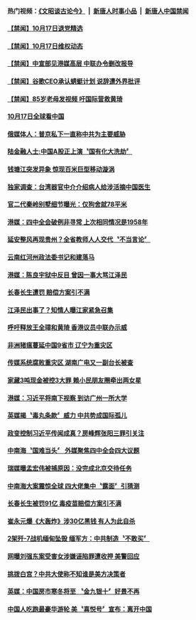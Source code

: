 #### 热门视频：[《文昭谈古论今》](https://github.com/gfw-breaker/wenzhao/blob/master/README.md?t=10181833?t=10181534?t=10181233?t=10180933?t=10180633?t=10180333) &nbsp;|&nbsp; [新唐人时事小品](https://github.com/gfw-breaker/ntdtv-comedy/blob/master/README.md?t=10181833?t=10181534?t=10181233?t=10180933?t=10180633?t=10180333) &nbsp;|&nbsp; [新唐人中国禁闻](https://github.com/gfw-breaker/ntdtv-news/blob/master/README.md?t=10181833?t=10181534?t=10181233?t=10180933?t=10180633?t=10180333)

#### [【禁闻】10月17日退党精选](../pages/news204/a1395800.md?t=10181833?t=10181534?t=10181233?t=10180933?t=10180633?t=10180333) 

#### [【禁闻】10月17日维权动态](../pages/news204/a1395799.md?t=10181833?t=10181534?t=10181233?t=10180933?t=10180633?t=10180333) 

#### [【禁闻】中宣部见港媒高层  中联办令删改报导](../pages/news204/a1395787.md?t=10181833?t=10181534?t=10181233?t=10180933?t=10180633?t=10180333) 

#### [【禁闻】谷歌CEO承认蜻蜓计划 说辞遭外界批评](../pages/news204/a1395784.md?t=10181833?t=10181534?t=10181233?t=10180933?t=10180633?t=10180333) 

#### [【禁闻】85岁老母发视频 吁国际营救黄琦](../pages/news204/a1395782.md?t=10181833?t=10181534?t=10181233?t=10180933?t=10180633?t=10180333) 

#### [10月17日全球看中国](../pages/news204/a1395776.md?t=10181833?t=10181534?t=10181233?t=10180933?t=10180633?t=10180333) 

#### [俄媒体人：普京私下一直称中共为主要威胁](../pages/news204/a1395778.md?t=10181833?t=10181534?t=10181233?t=10180933?t=10180633?t=10180333) 

#### [陆金融人士:中国A股正上演〝国有化大洗劫〞](../pages/news204/a1395761.md?t=10181833?t=10181534?t=10181233?t=10180933?t=10180633?t=10180333) 

#### [钱塘江突发异象 惊现百米巨型移动漩涡](../pages/news204/a1395760.md?t=10181833?t=10181534?t=10181233?t=10180933?t=10180633?t=10180333) 

#### [独家调查：台湾器官中介介绍病人给涉活摘中国医生](../pages/news204/a1395756.md?t=10181833?t=10181534?t=10181233?t=10180933?t=10180633?t=10180333) 

#### [官二代秦岭别墅细节曝光：仅狗舍就78平米](../pages/news204/a1395754.md?t=10181833?t=10181534?t=10181233?t=10180933?t=10180633?t=10180333) 

#### [港媒：四中全会破例非寻常 上次相同情况是1958年](../pages/news204/a1395755.md?t=10181833?t=10181534?t=10181233?t=10180933?t=10180633?t=10180333) 

#### [延安整风再现贵州？全省教师人人交代〝不当言论〞](../pages/news204/a1395744.md?t=10181833?t=10181534?t=10181233?t=10180933?t=10180633?t=10180333) 

#### [云南红河州政法委书记和建落马](../pages/news204/a1395743.md?t=10181833?t=10181534?t=10181233?t=10180933?t=10180633?t=10180333) 

#### [港媒：陈良宇狱中反目 曾因一事大骂江泽民](../pages/news204/a1395735.md?t=10181833?t=10181534?t=10181233?t=10180933?t=10180633?t=10180333) 


#### [长春长生遭罚 赔偿方案引不满](../pages/news204/a1395734.md?t=10181833?t=10181534?t=10181233?t=10180933?t=10180633?t=10180333) 

#### [江泽民出事了？知情人曝江家紧急召集](../pages/news204/a1395708.md?t=10181833?t=10181534?t=10181233?t=10180933?t=10180633?t=10180333) 

#### [呼吁释放王全璋和黄琦  香港议员中联办示威](../pages/news204/a1395732.md?t=10181833?t=10181534?t=10181233?t=10180933?t=10180633?t=10180333) 

#### [非洲猪瘟蔓延中国9省市 辽宁为重灾区](../pages/news204/a1395731.md?t=10181833?t=10181534?t=10181233?t=10180933?t=10180633?t=10180333) 

#### [传媒系统腐败重灾区 湖南广电又一副台长被查](../pages/news204/a1395729.md?t=10181833?t=10181534?t=10181233?t=10180933?t=10180633?t=10180333) 

#### [家藏3吨现金被控3大罪  赖小民朋友圈牵出两女星](../pages/news204/a1395723.md?t=10181833?t=10181534?t=10181233?t=10180933?t=10180633?t=10180333) 

#### [港媒：习近平将南下视察 到访广州一所大学](../pages/news204/a1395714.md?t=10181833?t=10181534?t=10181233?t=10180933?t=10180633?t=10180333) 

#### [英媒揭〝毒丸条款〞威力 中共势成国际孤儿](../pages/news204/a1395712.md?t=10181833?t=10181534?t=10181233?t=10180933?t=10180633?t=10180333) 

#### [政变控制习近平传闻成真？房峰辉张阳三罪引关注](../pages/news204/a1395689.md?t=10181833?t=10181534?t=10181233?t=10180933?t=10180633?t=10180333) 

#### [中南海〝国难当头〞 外媒聚焦四中全会四大议题](../pages/news204/a1395702.md?t=10181833?t=10181534?t=10181233?t=10180933?t=10180633?t=10180333) 

#### [瑞媒曝孟宏伟被捕原因：没完成北京交待任务](../pages/news204/a1395561.md?t=10181833?t=10181534?t=10181233?t=10180933?t=10180633?t=10180333) 

#### [中南海大案震惊全球 四大佬集中〝露面〞引猜测](../pages/news204/a1395560.md?t=10181833?t=10181534?t=10181233?t=10180933?t=10180633?t=10180333) 

#### [长春长生被罚91亿  毒疫苗赔偿方案引不满](../pages/news204/a1395700.md?t=10181833?t=10181534?t=10181233?t=10180933?t=10180633?t=10180333) 

#### [崔永元爆《大轰炸》涉30亿黑钱 有人为此自杀](../pages/news204/a1395696.md?t=10181833?t=10181534?t=10181233?t=10180933?t=10180633?t=10180333) 

#### [2架歼-7战机缅甸坠毁 缅军方：中共制造〝不敢买〞](../pages/news204/a1395697.md?t=10181833?t=10181534?t=10181233?t=10180933?t=10180633?t=10180333) 

#### [网曝刘强东案受害女涉嫌诬陷罪遭收押 美警回应](../pages/news204/a1395663.md?t=10181833?t=10181534?t=10181233?t=10180933?t=10180633?t=10180333) 

#### [挑拨白宫？中共大使称不知谁是美方决策者](../pages/news204/a1395600.md?t=10181833?t=10181534?t=10181233?t=10180933?t=10180633?t=10180333) 

#### [英媒：中国房市寒冬将至 〝金九银十〞好景不再](../pages/news204/a1395682.md?t=10181833?t=10181534?t=10181233?t=10180933?t=10180633?t=10180333) 

#### [中国人吃跑最豪华游轮 美〝喜悦号〞宣布：离开中国](../pages/news204/a1395671.md?t=10181833?t=10181534?t=10181233?t=10180933?t=10180633?t=10180333) 

